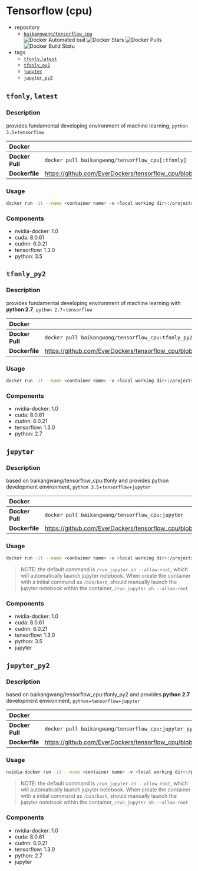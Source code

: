 # Tensorflow (cpu)

* repository
    * [`baikangwang/tensorflow_cpu`](https://hub.docker.com/r/baikangwang/tensorflow_cpu/)  
      ![Docker Automated buil](https://img.shields.io/docker/automated/baikangwang/tensorflow_cpu.svg)
      ![Docker Stars](https://img.shields.io/docker/stars/baikangwang/tensorflow_cpu.svg)
      ![Docker Pulls](https://img.shields.io/docker/pulls/baikangwang/tensorflow_cpu.svg)
      ![Docker Build Statu](https://img.shields.io/docker/build/baikangwang/tensorflow_cpu.svg)
* tags
    * [`tfonly`,`latest`](#tfonly-latest)
    * [`tfonly_py2`](#tfonly_py2)
    * [`jupyter`](#jupyter)
    * [`jupyter_py2`](#jupyter_py2)

## `tfonly`, `latest`

### Description

provides fundamental developing environment of machine learning, `python 3.5`+`tensorflow`

|Docker||
|:---|:---|
|__Docker Pull__|`docker pull baikangwang/tensorflow_cpu[:tfonly]`|
|__Dockerfile__|<https://github.com/EverDockers/tensorflow_cpu/blob/tfonly/Dockerfile>|

### Usage

```bash
docker run -it --name <container name> -v <local working dir>:/projects -p <host port>:6006 baikangwang/tensorflow_cpu:tfonly [/bin/bash] 
```

### Components

* nvidia-docker: 1.0
* cuda: 8.0.61
* cudnn: 6.0.21
* tensorflow: 1.3.0
* python: 3.5

## `tfonly_py2`

### Description

provides fundamental developing environment of machine learning with __python 2.7__, `python 2.7`+`tensorflow`

|Docker||
|:---|:---|
|__Docker Pull__|`docker pull baikangwang/tensorflow_cpu:tfonly_py2`|
|__Dockerfile__|<https://github.com/EverDockers/tensorflow_cpu/blob/tfonly2/Dockerfile>|

### Usage

```bash
docker run -it --name <container name> -v <local working dir>:/projects -p <host port>:6006 baikangwang/tensorflow_cpu:tfonly_py2 [/bin/bash] 
```

### Components

* nvidia-docker: 1.0
* cuda: 8.0.61
* cudnn: 6.0.21
* tensorflow: 1.3.0
* python: 2.7

## `jupyter`

### Description

based on baikangwang/tensorflow_cpu:tfonly and provides python development environment,
`python 3.5`+`tensorflow`+`jupyter`

|Docker||
|:---|:---|
|__Docker Pull__|`docker pull baikangwang/tensorflow_cpu:jupyter`|
|__Dockerfile__|<https://github.com/EverDockers/tensorflow_cpu/blob/jupyter2/Dockerfile>|

### Usage

```bash
docker run -it --name <container name> -v <local working dir>:/projects -p <host port>:8888 baikangwang/tensorflow_cpu:jupyter [/bin/bash]
```

> NOTE: the default command is `/run_jupyter.sh --allow-root`, which will automatically launch jupyter notebook.
When create the container with a initial command as `/bin/bash`, should manually launch the jupyter notebook within
the container, `/run_jupyter.sh --allow-root`

### Components

* nvidia-docker: 1.0
* cuda: 8.0.61
* cudnn: 6.0.21
* tensorflow: 1.3.0
* python: 3.5
* jupyter

## `jupyter_py2`

### Description

based on baikangwang/tensorflow_cpu:tfonly_py2 and provides __python 2.7__ development environment,
`python`+`tensorflow`+`jupyter`

|Docker||
|:---|:---|
|__Docker Pull__|`docker pull baikangwang/tensorflow_cpu:jupyter_py2`|
|__Dockerfile__|<https://github.com/EverDockers/tensorflow_cpu/blob/jupyter2/Dockerfile>|

### Usage

```bash
nvidia-docker run -it --name <container name> -v <local working dir>:/projects -p <host port>:8888 baikangwang/tensorflow_cpu:jupyter_py2 [/bin/bash]
```

> NOTE: the default command is `/run_jupyter.sh --allow-root`, which will automatically launch jupyter notebook.
When create the container with a initial command as `/bin/bash`, should manually launch the jupyter notebook within
the container, `/run_jupyter.sh --allow-root`

### Components

* nvidia-docker: 1.0
* cuda: 8.0.61
* cudnn: 6.0.21
* tensorflow: 1.3.0
* python: 2.7
* jupyter

